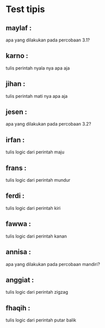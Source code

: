 # Test tipis

## maylaf :
apa yang dilakukan pada percobaan 3.1?

## karno :
tulis perintah nyala nya apa aja

## jihan :
tulis perintah mati nya apa aja

## jesen :
apa yang dilakukan pada percobaan 3.2?

## irfan :
tulis logic dari perintah maju

## frans :
tulis logic dari perintah mundur

## ferdi :
tulis logic dari perintah kiri

## fawwa :
tulis logic dari perintah kanan

## annisa :
apa yang dilakukan pada percobaan mandiri?

## anggiat :
tulis logic dari perintah zigzag

## fhaqih :
tulis logic dari perintah putar balik
